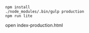 

    npm install
    ./node_modules/.bin/gulp production
    npm run lite
    
open index-production.html
